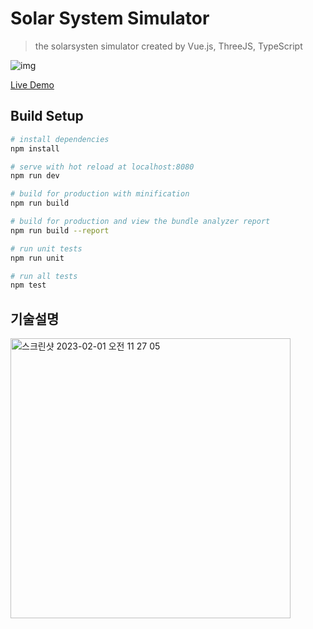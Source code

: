 # Solar System Simulator

> the solarsysten simulator created by Vue.js, ThreeJS, TypeScript

![img](./thumb.png)

[Live Demo](https://evan-moon.github.io/solarsystemts/#/)

## Build Setup

``` bash
# install dependencies
npm install

# serve with hot reload at localhost:8080
npm run dev

# build for production with minification
npm run build

# build for production and view the bundle analyzer report
npm run build --report

# run unit tests
npm run unit

# run all tests
npm test
```

## 기술설명
<img width="448" alt="스크린샷 2023-02-01 오전 11 27 05" src="https://user-images.githubusercontent.com/106957635/215955451-905ae1f7-f896-4568-b75a-21ae306327cf.png">


